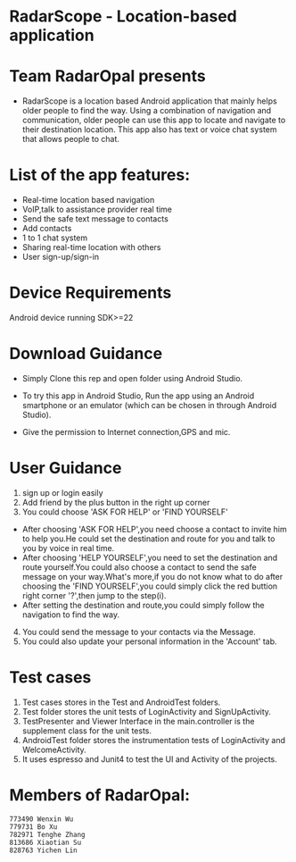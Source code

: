 
# RadarScope - Location-based application

# Team RadarOpal presents
- RadarScope is a location based Android application that mainly helps older people to find the way. Using a combination of navigation and communication, older people can use this app to locate and navigate to their destination location. This app also has text or voice chat system that allows people to chat. 

# List of the app features:
- Real-time location based navigation
- VoIP,talk to assistance provider real time
- Send the safe text message to contacts
- Add contacts
- 1 to 1 chat system
- Sharing real-time location with others
- User sign-up/sign-in

# Device Requirements
Android device running SDK>=22

# Download Guidance
- Simply Clone this rep and open folder using Android Studio.

- To try this app in Android Studio, Run the app using an Android smartphone or an emulator (which can be chosen in through Android Studio).
- Give the permission to Internet connection,GPS and mic. 


# User Guidance
1. sign up or login easily
2. Add friend by the plus button in the right up corner
3. You could choose 'ASK FOR HELP' or 'FIND YOURSELF'
 - After choosing 'ASK FOR HELP',you need choose a contact to invite him to help you.He could set the destination and route for you and talk to you by voice in real time.
 - After choosing 'HELP YOURSELF',you need to set the destination and route yourself.You could also choose a contact to send the safe message on your way.What's more,if you do not know what to do after choosing the 'FIND YOURSELF',you could simply click the red buttion right corner '?',then jump to the step(i).
 - After setting the destination and route,you could simply follow the navigation to find the way.
 4. You could send the message to your contacts via the Message.
 5. You could also update your personal information in the 'Account' tab.

# Test cases
1. Test cases stores in the Test and AndroidTest folders.
2. Test folder stores the unit tests of LoginActivity and SignUpActivity.
3. TestPresenter and Viewer Interface in the main.controller is the supplement class for the unit tests.
4. AndroidTest folder stores the instrumentation tests of LoginActivity and WelcomeActivity.
5. It uses espresso and Junit4 to test the UI and Activity of the projects.

# Members of RadarOpal:
	773490 Wenxin Wu
    779731 Bo Xu
    782971 Tenghe Zhang
    813686 Xiaotian Su
    828763 Yichen Lin
